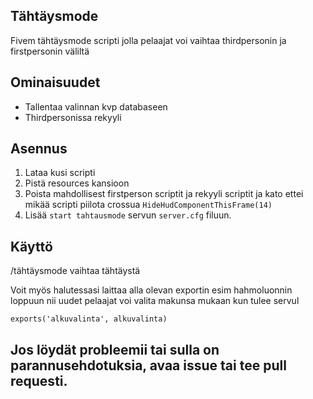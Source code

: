 ## Tähtäysmode
Fivem tähtäysmode scripti jolla pelaajat voi vaihtaa thirdpersonin ja firstpersonin väliltä

## Ominaisuudet
- Tallentaa valinnan kvp databaseen
- Thirdpersonissa rekyyli

## Asennus
1. Lataa kusi scripti
2. Pistä resources kansioon
3. Poista mahdollisest firstperson scriptit ja rekyyli scriptit ja kato ettei mikää scripti piilota crossua `HideHudComponentThisFrame(14)`
4. Lisää `start tahtausmode` servun `server.cfg` filuun.

## Käyttö
/tähtäysmode vaihtaa tähtäystä

Voit myös halutessasi laittaa alla olevan exportin esim hahmoluonnin loppuun nii uudet pelaajat voi valita makunsa mukaan kun tulee servul
  ```
  exports('alkuvalinta', alkuvalinta)
  ```


## Jos löydät probleemii tai sulla on parannusehdotuksia, avaa issue tai tee pull requesti.
